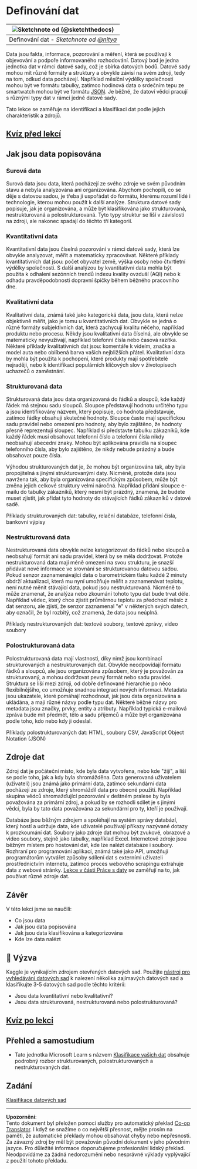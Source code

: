 <!--
CO_OP_TRANSLATOR_METADATA:
{
  "original_hash": "1228edf3572afca7d7cdcd938b6b4984",
  "translation_date": "2025-09-04T21:49:22+00:00",
  "source_file": "1-Introduction/03-defining-data/README.md",
  "language_code": "cs"
}
-->
# Definování dat

|![ Sketchnote od [(@sketchthedocs)](https://sketchthedocs.dev) ](../../sketchnotes/03-DefiningData.png)|
|:---:|
|Definování dat - _Sketchnote od [@nitya](https://twitter.com/nitya)_ |

Data jsou fakta, informace, pozorování a měření, která se používají k objevování a podpoře informovaného rozhodování. Datový bod je jedna jednotka dat v rámci datové sady, což je sbírka datových bodů. Datové sady mohou mít různé formáty a struktury a obvykle závisí na svém zdroji, tedy na tom, odkud data pocházejí. Například měsíční výdělky společnosti mohou být ve formátu tabulky, zatímco hodinová data o srdečním tepu ze smartwatch mohou být ve formátu [JSON](https://stackoverflow.com/a/383699). Je běžné, že datoví vědci pracují s různými typy dat v rámci jedné datové sady.

Tato lekce se zaměřuje na identifikaci a klasifikaci dat podle jejich charakteristik a zdrojů.

## [Kvíz před lekcí](https://purple-hill-04aebfb03.1.azurestaticapps.net/quiz/4)
## Jak jsou data popisována

### Surová data
Surová data jsou data, která pocházejí ze svého zdroje ve svém původním stavu a nebyla analyzována ani organizována. Abychom pochopili, co se děje s datovou sadou, je třeba ji uspořádat do formátu, kterému rozumí lidé i technologie, kterou mohou použít k další analýze. Struktura datové sady popisuje, jak je organizována, a může být klasifikována jako strukturovaná, nestrukturovaná a polostrukturovaná. Tyto typy struktur se liší v závislosti na zdroji, ale nakonec spadají do těchto tří kategorií.

### Kvantitativní data
Kvantitativní data jsou číselná pozorování v rámci datové sady, která lze obvykle analyzovat, měřit a matematicky zpracovávat. Některé příklady kvantitativních dat jsou: počet obyvatel země, výška osoby nebo čtvrtletní výdělky společnosti. S další analýzou by kvantitativní data mohla být použita k odhalení sezónních trendů indexu kvality ovzduší (AQI) nebo k odhadu pravděpodobnosti dopravní špičky během běžného pracovního dne.

### Kvalitativní data
Kvalitativní data, známá také jako kategorická data, jsou data, která nelze objektivně měřit, jako je tomu u kvantitativních dat. Obvykle se jedná o různé formáty subjektivních dat, která zachycují kvalitu něčeho, například produktu nebo procesu. Někdy jsou kvalitativní data číselná, ale obvykle se matematicky nevyužívají, například telefonní čísla nebo časová razítka. Některé příklady kvalitativních dat jsou: komentáře k videím, značka a model auta nebo oblíbená barva vašich nejbližších přátel. Kvalitativní data by mohla být použita k pochopení, které produkty mají spotřebitelé nejraději, nebo k identifikaci populárních klíčových slov v životopisech uchazečů o zaměstnání.

### Strukturovaná data
Strukturovaná data jsou data organizovaná do řádků a sloupců, kde každý řádek má stejnou sadu sloupců. Sloupce představují hodnotu určitého typu a jsou identifikovány názvem, který popisuje, co hodnota představuje, zatímco řádky obsahují skutečné hodnoty. Sloupce často mají specifickou sadu pravidel nebo omezení pro hodnoty, aby bylo zajištěno, že hodnoty přesně reprezentují sloupec. Například si představte tabulku zákazníků, kde každý řádek musí obsahovat telefonní číslo a telefonní čísla nikdy neobsahují abecední znaky. Mohou být aplikována pravidla na sloupec telefonního čísla, aby bylo zajištěno, že nikdy nebude prázdný a bude obsahovat pouze čísla.

Výhodou strukturovaných dat je, že mohou být organizována tak, aby byla propojitelná s jinými strukturovanými daty. Nicméně, protože data jsou navržena tak, aby byla organizována specifickým způsobem, může být změna jejich celkové struktury velmi náročná. Například přidání sloupce e-mailu do tabulky zákazníků, který nesmí být prázdný, znamená, že budete muset zjistit, jak přidat tyto hodnoty do stávajících řádků zákazníků v datové sadě.

Příklady strukturovaných dat: tabulky, relační databáze, telefonní čísla, bankovní výpisy

### Nestrukturovaná data
Nestrukturovaná data obvykle nelze kategorizovat do řádků nebo sloupců a neobsahují formát ani sadu pravidel, která by se měla dodržovat. Protože nestrukturovaná data mají méně omezení na svou strukturu, je snazší přidávat nové informace ve srovnání se strukturovanou datovou sadou. Pokud senzor zaznamenávající data o barometrickém tlaku každé 2 minuty obdrží aktualizaci, která mu nyní umožňuje měřit a zaznamenávat teplotu, není nutné měnit stávající data, pokud jsou nestrukturovaná. Nicméně to může znamenat, že analýza nebo zkoumání tohoto typu dat bude trvat déle. Například vědec, který chce zjistit průměrnou teplotu za předchozí měsíc z dat senzoru, ale zjistí, že senzor zaznamenal "e" v některých svých datech, aby označil, že byl rozbitý, což znamená, že data jsou neúplná.

Příklady nestrukturovaných dat: textové soubory, textové zprávy, video soubory

### Polostrukturovaná data
Polostrukturovaná data mají vlastnosti, díky nimž jsou kombinací strukturovaných a nestrukturovaných dat. Obvykle neodpovídají formátu řádků a sloupců, ale jsou organizována způsobem, který je považován za strukturovaný, a mohou dodržovat pevný formát nebo sadu pravidel. Struktura se liší mezi zdroji, od dobře definované hierarchie po něco flexibilnějšího, co umožňuje snadnou integraci nových informací. Metadata jsou ukazatele, které pomáhají rozhodnout, jak jsou data organizována a ukládána, a mají různé názvy podle typu dat. Některé běžné názvy pro metadata jsou značky, prvky, entity a atributy. Například typická e-mailová zpráva bude mít předmět, tělo a sadu příjemců a může být organizována podle toho, kdo nebo kdy ji odeslal.

Příklady polostrukturovaných dat: HTML, soubory CSV, JavaScript Object Notation (JSON)

## Zdroje dat

Zdroj dat je počáteční místo, kde byla data vytvořena, nebo kde "žijí", a liší se podle toho, jak a kdy byla shromážděna. Data generovaná uživatelem (uživateli) jsou známá jako primární data, zatímco sekundární data pocházejí ze zdroje, který shromáždil data pro obecné použití. Například skupina vědců shromažďující pozorování v deštném pralese by byla považována za primární zdroj, a pokud by se rozhodli sdílet je s jinými vědci, byla by tato data považována za sekundární pro ty, kteří je používají.

Databáze jsou běžným zdrojem a spoléhají na systém správy databází, který hostí a udržuje data, kde uživatelé používají příkazy nazývané dotazy k prozkoumání dat. Soubory jako zdroje dat mohou být zvukové, obrazové a video soubory, stejně jako tabulky, například Excel. Internetové zdroje jsou běžným místem pro hostování dat, kde lze nalézt databáze i soubory. Rozhraní pro programování aplikací, známá také jako API, umožňují programátorům vytvářet způsoby sdílení dat s externími uživateli prostřednictvím internetu, zatímco proces webového scrapingu extrahuje data z webové stránky. [Lekce v části Práce s daty](../../../../../../../../../2-Working-With-Data) se zaměřují na to, jak používat různé zdroje dat.

## Závěr

V této lekci jsme se naučili:

- Co jsou data
- Jak jsou data popisována
- Jak jsou data klasifikována a kategorizována
- Kde lze data nalézt

## 🚀 Výzva

Kaggle je vynikajícím zdrojem otevřených datových sad. Použijte [nástroj pro vyhledávání datových sad](https://www.kaggle.com/datasets) k nalezení několika zajímavých datových sad a klasifikujte 3-5 datových sad podle těchto kritérií:

- Jsou data kvantitativní nebo kvalitativní?
- Jsou data strukturovaná, nestrukturovaná nebo polostrukturovaná?

## [Kvíz po lekci](https://ff-quizzes.netlify.app/en/ds/)

## Přehled a samostudium

- Tato jednotka Microsoft Learn s názvem [Klasifikace vašich dat](https://docs.microsoft.com/en-us/learn/modules/choose-storage-approach-in-azure/2-classify-data) obsahuje podrobný rozbor strukturovaných, polostrukturovaných a nestrukturovaných dat.

## Zadání

[Klasifikace datových sad](assignment.md)

---

**Upozornění**:  
Tento dokument byl přeložen pomocí služby pro automatický překlad [Co-op Translator](https://github.com/Azure/co-op-translator). I když se snažíme o co největší přesnost, mějte prosím na paměti, že automatické překlady mohou obsahovat chyby nebo nepřesnosti. Za závazný zdroj by měl být považován původní dokument v jeho původním jazyce. Pro důležité informace doporučujeme profesionální lidský překlad. Neodpovídáme za žádná nedorozumění nebo nesprávné výklady vyplývající z použití tohoto překladu.